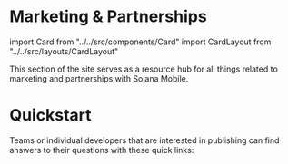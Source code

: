 # Marketing & Partnerships

import Card from "../../src/components/Card"
import CardLayout from "../../src/layouts/CardLayout"

This section of the site serves as a resource hub for all things related to marketing and partnerships with Solana Mobile.

# Quickstart

Teams or individual developers that are interested in publishing can find answers to their questions
with these quick links:

<CardLayout autoFitEnabled={true}>
    <Card
        to="/marketing/overview"
        header={{
            label: "Marketing & Partnerships FAQ",
            translateId: "faq-card-header",
        }}
        body={{
            label: "See the list of common questions we receive from developers and teams.",
            translateId: "faq-card-body",
        }}
        emoji="❓"
    />
    <Card
        to="/marketing/marketing-guidelines"
        header={{
            label: "Marketing Guidelines",
            translateId: "marketing-guidelines-card-header",
        }}
        body={{
            label: "Read the guidelines, restrictions, and best practices around marketing for the dApp Store.",
            translateId: "marketing-guidelines-card-body)",
        }}
        emoji="📜"
    />
</CardLayout>

<CardLayout autoFitEnabled={true}>
    <Card
        to="/marketing/chapter2-preorder-token"
        header={{
            label: "Chapter 2 Preorder Token",
            translateId: "preorder-tokens-card-header",
        }}
        body={{
            label: "Learn about the Chapter 2 Preorder Token NFT and how to query for its holders.",
            translateId: "preorder-tokens-card-body",
        }}
        iconPath="img/chapter2-logo.svg"
    />
    <Card
        to="/dapp-publishing/intro"
        header={{
            label: "dApp Store Documentation",
            translateId: "dapp-store-card-header",
        }}
        body={{
            label: "Learn about the dApp Store and how to publish your app.",
            translateId: "dapp-store-card-body",
        }}
        iconPath="img/dappstore-logo.png"
    />
</CardLayout>

<br/>
